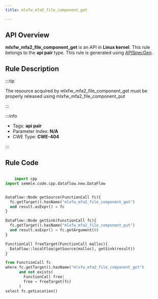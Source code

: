 ```yaml
---
title: mlxfw_mfa2_file_component_get

---
```



## API Overview
**mlxfw_mfa2_file_component_get** is an API in **Linux kernel**. This rule belongs to the **api pair** type. This rule is generated using [APISpecGen](../../tools/APISpecGen).
## Rule Description

:::tip

The resource acquired by mlxfw_mfa2_file_component_get must be properly released using mlxfw_mfa2_file_component_put

:::

:::info

- Tags: **api pair**
- Parameter Index: **N/A**
- CWE Type: **CWE-404**

:::

## Rule Code
```python

    import cpp
import semmle.code.cpp.dataflow.new.DataFlow


DataFlow::Node getSource(FunctionCall fc){
  fc.getTarget().hasName("mlxfw_mfa2_file_component_get")
  and result.asExpr() = fc
}

DataFlow::Node getSink(FunctionCall fc){
  fc.getTarget().hasName("mlxfw_mfa2_file_component_put")
  and result.asExpr() = fc.getArgument(0)
}

FunctionCall freeTarget(FunctionCall malloc){
  DataFlow::localFlow(getSource(malloc), getSink(result))
}

from FunctionCall fc
where fc.getTarget().hasName("mlxfw_mfa2_file_component_get")
      and not exists(
        FunctionCall free| 
        free = freeTarget(fc)
      )
select fc.getLocation()

    
```